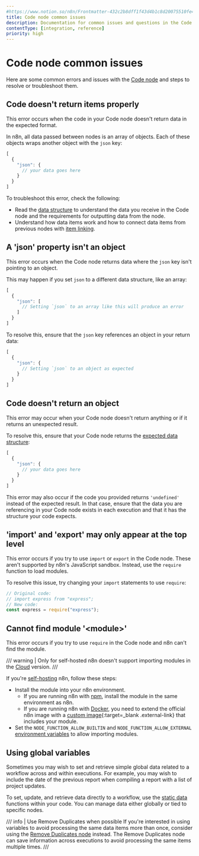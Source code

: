 ```yaml
---
#https://www.notion.so/n8n/Frontmatter-432c2b8dff1f43d4b1c8d20075510fe4
title: Code node common issues 
description: Documentation for common issues and questions in the Code node in n8n, a workflow automation platform. Includes details of the issue and suggested solutions.
contentType: [integration, reference]
priority: high
---
```


# Code node common issues

Here are some common errors and issues with the [Code node](/integrations/builtin/core-nodes/n8n-nodes-base.code/index.md) and steps to resolve or troubleshoot them.

<!-- vale off -->
## Code doesn't return items properly
<!-- vale on -->

This error occurs when the code in your Code node doesn't return data in the expected format.

In n8n, all data passed between nodes is an array of objects. Each of these objects wraps another object with the `json` key:

```javascript
[
  {
    "json": {
	  // your data goes here
	}
  }
]
```

To troubleshoot this error, check the following:

* Read the [data structure](/data/data-structure.md) to understand the data you receive in the Code node and the requirements for outputting data from the node.
* Understand how data items work and how to connect data items from previous nodes with [item linking](/data/data-mapping/data-item-linking/index.md).

<!-- vale off -->
## A 'json' property isn't an object
<!-- vale on -->

This error occurs when the Code node returns data where the `json` key isn't pointing to an object.

This may happen if you set `json` to a different data structure, like an array:

```javascript
[
  {
    "json": [
	  // Setting `json` to an array like this will produce an error
	]
  }
]
```

To resolve this, ensure that the `json` key references an object in your return data:

```javascript
[
  {
    "json": {
	  // Setting `json` to an object as expected
	}
  }
]
```

## Code doesn't return an object

This error may occur when your Code node doesn't return anything or if it returns an unexpected result.

To resolve this, ensure that your Code node returns the [expected data structure](/data/data-structure.md):

```javascript
[
  {
    "json": {
	  // your data goes here
	}
  }
]
```

This error may also occur if the code you provided returns `'undefined'` instead of the expected result. In that case, ensure that the data you are referencing in your Code node exists in each execution and that it has the structure your code expects.

## 'import' and 'export' may only appear at the top level

This error occurs if you try to use `import` or `export` in the Code node. These aren't supported by n8n's JavaScript sandbox. Instead, use the `require` function to load modules.

To resolve this issue, try changing your `import` statements to use `require`:

```javascript
// Original code:
// import express from "express";
// New code:
const express = require("express");
```

<!-- vale off -->
## Cannot find module '&lt;module&gt;'
<!-- vale on -->

This error occurs if you try to use `require` in the Code node and n8n can't find the module.

/// warning | Only for self-hosted
n8n doesn't support importing modules in the [Cloud](/manage-cloud/overview.md) version.
///

If you're [self-hosting](/hosting/index.md) n8n, follow these steps:

* Install the module into your n8n environment.
	* If you are running n8n with [npm](/hosting/installation/npm.md), install the module in the same environment as n8n.
	* If you are running n8n with [Docker](/hosting/installation/docker.md), you need to extend the official n8n image with a [custom image](https://docs.docker.com/build/building/base-images/){:target=_blank .external-link} that includes your module.
* Set the `NODE_FUNCTION_ALLOW_BUILTIN` and `NODE_FUNCTION_ALLOW_EXTERNAL` [environment variables](/hosting/configuration/configuration-examples/modules-in-code-node.md) to allow importing modules.

## Using global variables

Sometimes you may wish to set and retrieve simple global data related to a workflow across and within executions. For example, you may wish to include the date of the previous report when compiling a report with a list of project updates.

To set, update, and retrieve data directly to a workflow, use the [static data](/code/cookbook/builtin/get-workflow-static-data.md) functions within your code. You can manage data either globally or tied to specific nodes.

/// info | Use Remove Duplicates when possible
If you're interested in using variables to avoid processing the same data items more than once, consider using the [Remove Duplicates node](/integrations/builtin/core-nodes/n8n-nodes-base.removeduplicates/index.md) instead. The Remove Duplicates node can save information across executions to avoid processing the same items multiple times.
///
